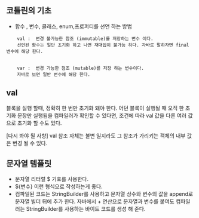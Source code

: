 ## 코틀린의 기초

- 함수 , 변수, 클래스, enum,프로퍼티를 선언 하는 방법
```
    val :  변경 불가능한 참조 (immutable)를 저장하는 변수 이다. 
    선언된 함수는 일단 초기화 하고 나면 재대입이 불가능 하다. 자바로 말하자면 final 변수에 해당 한다. 
   
    
    var :  변경 가능한 첨조 (mutable)를 저장 하는 변수이다. 
    자바로 보면 일반 변수에 해당 한다.   
```

## val 
블록을 실행 할때, 정확히 한 번만 초기화 돼야 한다. 
어던 블록이 실행될 때 오직 한 초기화 문장만 실행됨을 컴파일러가 확인할 수 있다면, 조건에 따라 val 값을
다른 여러 값으로 초기화 할 수도 있다. 

[다시 봐야 될 사향]
val 참조 자체는 불변 일지라도 그 참조가 가리키는 객체의 내부 값은 변경 될 수 있다. 

## 문자열 템플릿

- 문자열 리터럴 $ 기호를 사용한다. 
- ${변수} 이런 형식으로 작성하는게 좋다. 
- 컴파일된 코드는 StringBuilder를 사용하고 문자열 상수와 변수의 값을
append로 문자열 빌더 뒤에 추가 한다. 자바에서 + 연산으로 문자열과 변수를 
붙여도 컴파일러는 StringBuilder를 사용하는 바이트 코드를 생성 해 준다. 
